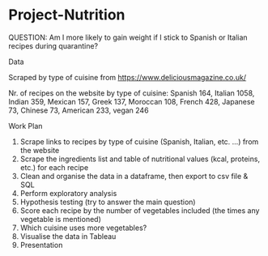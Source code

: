 # Project-Nutrition

QUESTION:
Am I more likely to gain weight if I stick to Spanish or Italian recipes during quarantine?

Data

Scraped by type of cuisine from https://www.deliciousmagazine.co.uk/

Nr. of recipes on the website by type of cuisine:
Spanish 164, Italian 1058, Indian 359, Mexican 157, Greek 137, Moroccan 108, French 428, Japanese 73, Chinese 73, American 233, vegan 246

Work Plan

1. Scrape links to recipes by type of cuisine (Spanish, Italian, etc. ...) from the website 
2. Scrape the ingredients list and table of nutritional values (kcal, proteins, etc.) for each recipe
3. Clean and organise the data in a dataframe, then export to csv file & SQL
5. Perform exploratory analysis
5. Hypothesis testing (try to answer the main question)
6. Score each recipe by the number of vegetables included (the times any vegetable is mentioned)
7. Which cuisine uses more vegetables?
8. Visualise the data in Tableau
9. Presentation
